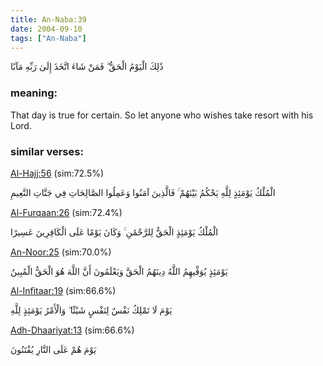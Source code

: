 ```yaml
---
title: An-Naba:39
date: 2004-09-10
tags: ["An-Naba"]
---
```

ذَٰلِكَ الْيَوْمُ الْحَقُّ ۖ فَمَنْ شَاءَ اتَّخَذَ إِلَىٰ رَبِّهِ مَآبًا
### meaning: 
That day is true for certain. So let anyone who wishes take resort with his Lord.
### similar verses: 

[Al-Hajj:56](/22/56) (sim:72.5%)

الْمُلْكُ يَوْمَئِذٍ لِلَّهِ يَحْكُمُ بَيْنَهُمْ ۚ فَالَّذِينَ آمَنُوا وَعَمِلُوا الصَّالِحَاتِ فِي جَنَّاتِ النَّعِيمِ

[Al-Furqaan:26](/25/26) (sim:72.4%)

الْمُلْكُ يَوْمَئِذٍ الْحَقُّ لِلرَّحْمَٰنِ ۚ وَكَانَ يَوْمًا عَلَى الْكَافِرِينَ عَسِيرًا

[An-Noor:25](/24/25) (sim:70.0%)

يَوْمَئِذٍ يُوَفِّيهِمُ اللَّهُ دِينَهُمُ الْحَقَّ وَيَعْلَمُونَ أَنَّ اللَّهَ هُوَ الْحَقُّ الْمُبِينُ

[Al-Infitaar:19](/82/19) (sim:66.6%)

يَوْمَ لَا تَمْلِكُ نَفْسٌ لِنَفْسٍ شَيْئًا ۖ وَالْأَمْرُ يَوْمَئِذٍ لِلَّهِ

[Adh-Dhaariyat:13](/51/13) (sim:66.6%)

يَوْمَ هُمْ عَلَى النَّارِ يُفْتَنُونَ
